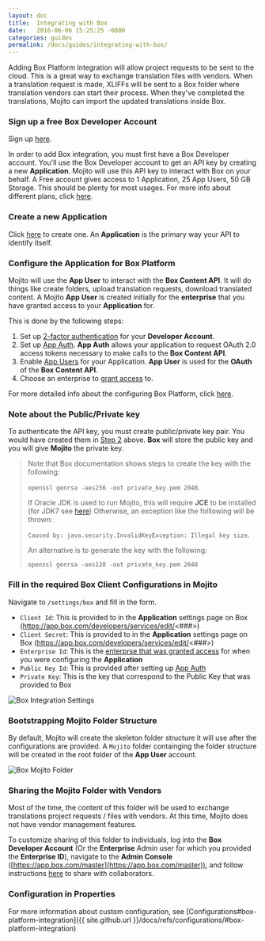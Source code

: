 ```yaml
---
layout: doc
title:  Integrating with Box
date:   2016-06-06 15:25:25 -0800
categories: guides
permalink: /docs/guides/integrating-with-box/
---
```


Adding Box Platform Integration will allow project requests to be sent to the cloud.  This is a great way to exchange translation files with vendors.  When a translation request is made, XLIFFs will be sent to a Box folder where translation vendors can start their process.  When they've completed the translations, Mojito can import the updated translations inside Box.


### Sign up a free Box Developer Account

Sign up [here](https://app.box.com/signup/o/default_developer_offer).

In order to add Box integration, you must first have a Box Developer account. You'll use the Box Developer account to get an API key by creating a new **Application**. Mojito will use this API key to interact with Box on your behalf.  A Free account gives access to 1 Application, 25 App Users, 50 GB Storage.  This should be plenty for most usages.  For more info about different plans, click [here](https://developers.box.com/box-platform-pricing/).


### Create a new Application
Click [here](https://app.box.com/developers/services/edit/) to create one.  An **Application** is the primary way your API to identify itself.

### Configure the Application for Box Platform

Mojito will use the **App User** to interact with the **Box Content API**.  It will do things like create folders, upload translation requests, download translated content.  A Mojito **App User** is  created initially for the **enterprise** that you have granted access to your **Application** for.

This is done by the following steps:

1. Set up [2-factor authentication](https://docs.box.com/docs/configuring-box-platform#section-2-set-up-two-factor-authentication) for your **Developer Account**.
2. Set up [App Auth](https://docs.box.com/docs/app-auth).  **App Auth** allows your application to request OAuth 2.0 access tokens necessary to make calls to the **Box Content API**.
2. Enable [App Users](https://docs.box.com/docs/configuring-box-platform#section-3-enabling-app-auth-and-app-users) for your Application.  **App User** is used for the **OAuth** of the **Box Content API**.
3. Choose an enterprise to [grant access](https://docs.box.com/docs/configuring-box-platform#section-4-grant-access-in-enterprise-admin-console) to.


For more detailed info about the configuring Box Platform, click [here](https://docs.box.com/docs/configuring-box-platform).


### Note about the Public/Private key

To authenticate the API key, you must create public/private key pair.  You would have created them in [Step 2](#configure-the-application-for-box-platform) above.  **Box** will store the public key and you will give **Mojito** the private key.

>Note that Box documentation shows steps to create the key with the following:
>
>`openssl genrsa -aes256 -out private_key.pem 2048`.
>
>If Oracle JDK is used to run Mojito, this will require **JCE** to be installed
(for JDK7 see [here](http://www.oracle.com/technetwork/java/javase/downloads/jce-7-download-432124.html))
Otherwise, an exception like the folllowing will be thrown:
>
>`Caused by: java.security.InvalidKeyException: Illegal key size`.
>
>An alternative is to generate the key with the following:
>
>`openssl genrsa -aes128 -out private_key.pem 2048`


### Fill in the required Box Client Configurations in Mojito

Navigate to `/settings/box` and fill in the form.

- `Client Id`: This is provided to in the **Application** settings page on Box (https://app.box.com/developers/services/edit/<###>)
- `Client Secret`: This is provided to in the **Application** settings page on Box (https://app.box.com/developers/services/edit/<###>)
- `Enterprise Id`: This is the [enterprse that was granted access](#configure-the-application-for-box-platform) for when you were configuring the **Application**
- `Public Key Id`: This is provided after setting up [App Auth](#configure-the-application-for-box-platform)
- `Private Key`: This is the key that correspond to the Public Key that was provided to Box

![Box Integration Settings](./images/box-settings.png)

### Bootstrapping Mojito Folder Structure

By default, Mojito will create the skeleton folder structure it will use after the configurations are provided.  A `Mojito` folder containging the folder structure will be created in the root folder of the **App User** account.

![Box Mojito Folder](./images/box-mojito-folder.png)

### Sharing the Mojito Folder with Vendors
Most of the time, the content of this folder will be used to exchange translations project requests / files with vendors.  At this time, Mojito does not have vendor management features.

To customize sharing of this folder to individuals, log into the **Box Developer Account** (Or the **Enterprise** Admin user for which you provided the **Enterprise ID**), navigate to the **Admin Console** ([https://app.box.com/master](https://app.box.com/master)), and follow instructions [here](https://community.box.com/t5/For-Admins/How-Do-I-Share-Files-And-Folders-From-The-Admin-Console/ta-p/211) to share with collaborators.

### Configuration in Properties
For more information about custom configuration, see [Configurations#box-platform-integration]({{ site.github.url }}/docs/refs/configurations/#box-platform-integration)

